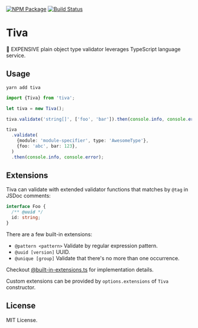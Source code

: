 [![NPM Package](https://badge.fury.io/js/tiva.svg)](https://www.npmjs.com/package/tiva)
[![Build Status](https://travis-ci.org/makeflow/tiva.svg?branch=master)](https://travis-ci.org/makeflow/tiva)

# Tiva

🤧 EXPENSIVE plain object type validator leverages TypeScript language service.

## Usage

```
yarn add tiva
```

```ts
import {Tiva} from 'tiva';

let tiva = new Tiva();

tiva.validate('string[]', ['foo', 'bar']).then(console.info, console.error);

tiva
  .validate(
    {module: 'module-specifier', type: 'AwesomeType'},
    {foo: 'abc', bar: 123},
  )
  .then(console.info, console.error);
```

## Extensions

Tiva can validate with extended validator functions that matches by `@tag` in JSDoc comments:

```ts
interface Foo {
  /** @uuid */
  id: string;
}
```

There are a few built-in extensions:

- `@pattern <pattern>` Validate by regular expression pattern.
- `@uuid [version]` UUID.
- `@unique [group]` Validate that there's no more than one occurrence.

Checkout [@built-in-extensions.ts](src/library/validator/@built-in-extensions.ts) for implementation details.

Custom extensions can be provided by `options.extensions` of `Tiva` constructor.

## License

MIT License.
